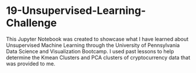 # 19-Unsupervised-Learning-Challenge

This Jupyter Notebook was created to showcase what I have learned about Unsupervised Machine Learning through the University of Pennsylvania Data Science and Visualization Bootcamp.  I used past lessons to help determine the Kmean Clusters and PCA clusters of cryptocurrency data that was provided to me.  
